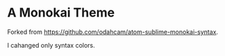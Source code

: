 # A Monokai Theme

Forked from https://github.com/odahcam/atom-sublime-monokai-syntax.

I cahanged only syntax colors.
